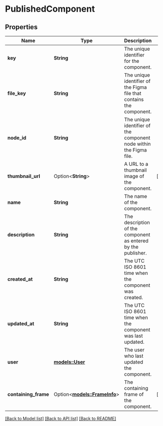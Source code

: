 # PublishedComponent

## Properties

Name | Type | Description | Notes
------------ | ------------- | ------------- | -------------
**key** | **String** | The unique identifier for the component. | 
**file_key** | **String** | The unique identifier of the Figma file that contains the component. | 
**node_id** | **String** | The unique identifier of the component node within the Figma file. | 
**thumbnail_url** | Option<**String**> | A URL to a thumbnail image of the component. | [optional]
**name** | **String** | The name of the component. | 
**description** | **String** | The description of the component as entered by the publisher. | 
**created_at** | **String** | The UTC ISO 8601 time when the component was created. | 
**updated_at** | **String** | The UTC ISO 8601 time when the component was last updated. | 
**user** | [**models::User**](User.md) | The user who last updated the component. | 
**containing_frame** | Option<[**models::FrameInfo**](FrameInfo.md)> | The containing frame of the component. | [optional]

[[Back to Model list]](../README.md#documentation-for-models) [[Back to API list]](../README.md#documentation-for-api-endpoints) [[Back to README]](../README.md)


